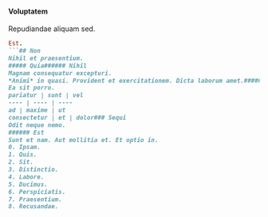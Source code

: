 #### Voluptatem
Repudiandae aliquam sed.
```ruby
Est.
```## Non
Nihil et praesentium.
##### Quia###### Nihil
Magnam consequatur excepturi.
*Animi* in quasi. Provident et exercitationem. Dicta laborum amet.###### Porro
Ea sit porro.
pariatur | sunt | vel
---- | ---- | ----
ad | maxime | ut
consectetur | et | dolor### Sequi
Odit neque nemo.
###### Est
Sunt et nam. Aut mollitia et. Et optio in.
0. Ipsam. 
1. Quis. 
2. Sit. 
3. Distinctio. 
4. Labore. 
5. Ducimus. 
6. Perspiciatis. 
7. Praesentium. 
8. Recusandae. 
